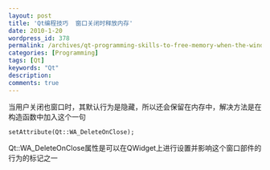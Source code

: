 ```yaml
---
layout: post
title: 'Qt编程技巧  窗口关闭时释放内存'
date: 2010-1-20
wordpress_id: 378
permalink: /archives/qt-programming-skills-to-free-memory-when-the-window-is-closed.html
categories: [Programming]
tags: [Qt]
keywords: "Qt"
description: 
comments: true
---
```

当用户关闭也窗口时，其默认行为是隐藏，所以还会保留在内存中，解决方法是在构造函数中加入这个一句

```
setAttribute(Qt::WA_DeleteOnClose); 
```
Qt::WA_DeleteOnClose属性是可以在QWidget上进行设置并影响这个窗口部件的行为的标记之一
